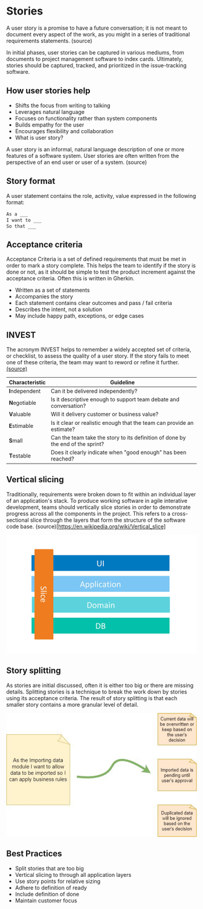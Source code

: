 # Stories
A user story is a promise to have a future conversation; it is not meant to document every aspect of the work, as you might in a series of traditional requirements statements. (source)

In initial phases, user stories can be captured in various mediums, from documents to project management software to index cards. Ultimately, stories should be captured, tracked, and prioritized in the issue-tracking software.

## How user stories help
- Shifts the focus from writing to talking
- Leverages natural language
- Focuses on functionality rather than system components
- Builds empathy for the user
- Encourages flexibility and collaboration
- What is user story?

A user story is an informal, natural language description of one or more features of a software system. User stories are often written from the perspective of an end user or user of a system. (source)

## Story format
A user statement contains the role, activity, value expressed in the following format:

```
As a ___
I want to ___
So that ___
```

## Acceptance criteria
Acceptance Criteria is a set of defined requirements that must be met in order to mark a story complete. This helps the team to identify if the story is done or not, as it should be simple to test the product increment against the acceptance criteria. Often this is written in Gherkin.

- Written as a set of statements
- Accompanies the story
- Each statement contains clear outcomes and pass / fail criteria
- Describes the intent, not a solution
- May include happy path, exceptions, or edge cases

## INVEST
The acronym INVEST helps to remember a widely accepted set of criteria, or checklist, to assess the quality of a user story. If the story fails to meet one of these criteria, the team may want to reword or refine it further.[(source)](https://www.agilealliance.org/glossary/invest/)

| Characteristic | Guideline |
| -- | -- |
| **I**ndependent | Can it be delivered independently? |
| **N**egotiable | Is it descriptive enough to support team debate and conversation? |
| **V**aluable | Will it delivery customer or business value? |
| **E**stimable | Is it clear or realistic enough that the team can provide an estimate? |
| **S**mall | Can the team take the story to its definition of done by the end of the sprint? |
| **T**estable | Does it clearly indicate when "good enough" has been reached? |


## Vertical slicing
Traditionally, requirements were broken down to fit within an individual layer of an application's stack. To produce working software in agile interative development, teams should vertically slice stories in order to demonstrate progress across all the components in the project. This refers to a cross-sectional slice through the layers that form the structure of the software code base. (source)[https://en.wikipedia.org/wiki/Vertical_slice]

![](img3/agile-vertical-slicing.jpg)

## Story splitting
As stories are initial discussed, often it is either too big or there are missing details. Splitting stories is a technique to break the work down by stories using its acceptance criteria. The result of story splitting is that each smaller story contains a more granular level of detail.

![](img3/agile-story-splitting.jpg)

## Best Practices
- Split stories that are too big
- Vertical slicing to through all application layers
- Use story points for relative sizing
- Adhere to definition of ready
- Include definition of done
- Maintain customer focus